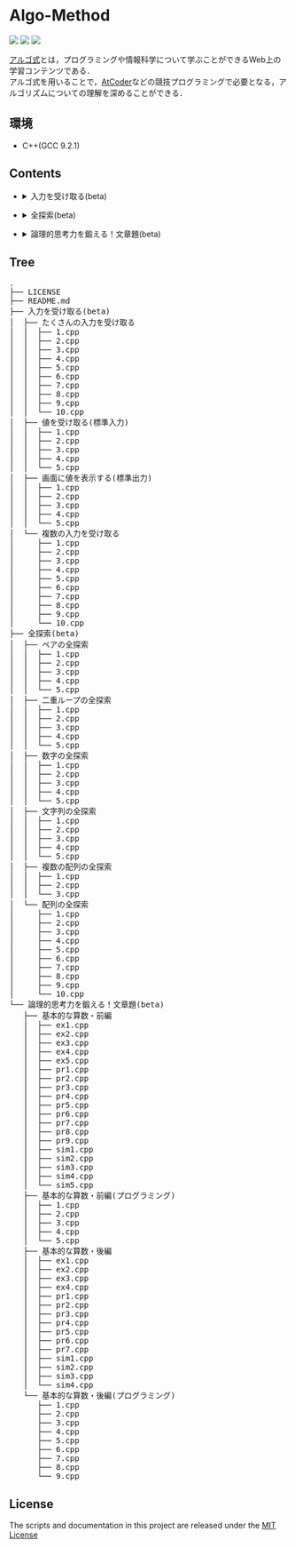 # Algo-Method

<p align="left">
    <!-- c++ icon -->
    <img src="https://img.shields.io/badge/-c++-blue?logo=c%2B%2B" />
    <!-- code size -->
    <img src="https://img.shields.io/github/languages/code-size/kei-academic/algo-method" />
    <!-- MIT LICENSE -->
    <a href="https://opensource.org/licenses/MIT">
        <img src="https://img.shields.io/badge/License-MIT-yellow.svg" />
    </a>
</p>

[アルゴ式](https://algo-method.com/)とは，プログラミングや情報科学について学ぶことができるWeb上の学習コンテンツである．<br>アルゴ式を用いることで，[AtCoder](https://atcoder.jp/)などの競技プログラミングで必要となる，アルゴリズムについての理解を深めることができる．

## 環境
- C++(GCC 9.2.1)

## Contents

- <details><summary>入力を受け取る(beta)</summary>

    - [画面に値を表示する(標準出力)](入力を受け取る(beta)/画面に値を表示する(標準出力))
    - [値を受け取る(標準入力)](入力を受け取る(beta)/値を受け取る(標準入力))
    - [複数の入力を受け取る](入力を受け取る(beta)/複数の入力を受け取る)
    - [たくさんの入力を受け取る](入力を受け取る(beta)/たくさんの入力を受け取る)

</details>

- <details><summary>全探索(beta)</summary>

    - [配列の全探索](全探索(beta)/配列の全探索)
    - [数字の全探索](全探索(beta)/数字の全探索)
    - [文字列の全探索](全探索(beta)/文字列の全探索)
    - [二重ループの全探索](全探索(beta)/二重ループの全探索)
    - [複数の配列の全探索](全探索(beta)/複数の配列の全探索)
    - [ペアの全探索](全探索(beta)/ペアの全探索)

</details>

- <details><summary>論理的思考力を鍛える！文章題(beta)</summary>

    - [基本的な算数・前編](論理的思考力を鍛える！文章題(beta)/基本的な算数・前編)
    - [基本的な算数・前編(プログラミング)](論理的思考力を鍛える！文章題(beta)/基本的な算数・前編(プログラミング))
    - [基本的な算数・後編](論理的思考力を鍛える！文章題(beta)/基本的な算数・後編)
    - [基本的な算数・後編(プログラミング)](論理的思考力を鍛える！文章題(beta)/基本的な算数・後編(プログラミング))

</details>

## Tree

<pre>
.
├── LICENSE
├── README.md
├── 入力を受け取る(beta)
│  ├── たくさんの入力を受け取る
│  │  ├── 1.cpp
│  │  ├── 2.cpp
│  │  ├── 3.cpp
│  │  ├── 4.cpp
│  │  ├── 5.cpp
│  │  ├── 6.cpp
│  │  ├── 7.cpp
│  │  ├── 8.cpp
│  │  ├── 9.cpp
│  │  └── 10.cpp
│  ├── 値を受け取る(標準入力)
│  │  ├── 1.cpp
│  │  ├── 2.cpp
│  │  ├── 3.cpp
│  │  ├── 4.cpp
│  │  └── 5.cpp
│  ├── 画面に値を表示する(標準出力)
│  │  ├── 1.cpp
│  │  ├── 2.cpp
│  │  ├── 3.cpp
│  │  ├── 4.cpp
│  │  └── 5.cpp
│  └── 複数の入力を受け取る
│     ├── 1.cpp
│     ├── 2.cpp
│     ├── 3.cpp
│     ├── 4.cpp
│     ├── 5.cpp
│     ├── 6.cpp
│     ├── 7.cpp
│     ├── 8.cpp
│     ├── 9.cpp
│     └── 10.cpp
├── 全探索(beta)
│  ├── ペアの全探索
│  │  ├── 1.cpp
│  │  ├── 2.cpp
│  │  ├── 3.cpp
│  │  ├── 4.cpp
│  │  └── 5.cpp
│  ├── 二重ループの全探索
│  │  ├── 1.cpp
│  │  ├── 2.cpp
│  │  ├── 3.cpp
│  │  ├── 4.cpp
│  │  └── 5.cpp
│  ├── 数字の全探索
│  │  ├── 1.cpp
│  │  ├── 2.cpp
│  │  ├── 3.cpp
│  │  ├── 4.cpp
│  │  └── 5.cpp
│  ├── 文字列の全探索
│  │  ├── 1.cpp
│  │  ├── 2.cpp
│  │  ├── 3.cpp
│  │  ├── 4.cpp
│  │  └── 5.cpp
│  ├── 複数の配列の全探索
│  │  ├── 1.cpp
│  │  ├── 2.cpp
│  │  └── 3.cpp
│  └── 配列の全探索
│     ├── 1.cpp
│     ├── 2.cpp
│     ├── 3.cpp
│     ├── 4.cpp
│     ├── 5.cpp
│     ├── 6.cpp
│     ├── 7.cpp
│     ├── 8.cpp
│     ├── 9.cpp
│     └── 10.cpp
└── 論理的思考力を鍛える！文章題(beta)
   ├── 基本的な算数・前編
   │  ├── ex1.cpp
   │  ├── ex2.cpp
   │  ├── ex3.cpp
   │  ├── ex4.cpp
   │  ├── ex5.cpp
   │  ├── pr1.cpp
   │  ├── pr2.cpp
   │  ├── pr3.cpp
   │  ├── pr4.cpp
   │  ├── pr5.cpp
   │  ├── pr6.cpp
   │  ├── pr7.cpp
   │  ├── pr8.cpp
   │  ├── pr9.cpp
   │  ├── sim1.cpp
   │  ├── sim2.cpp
   │  ├── sim3.cpp
   │  ├── sim4.cpp
   │  └── sim5.cpp
   ├── 基本的な算数・前編(プログラミング)
   │  ├── 1.cpp
   │  ├── 2.cpp
   │  ├── 3.cpp
   │  ├── 4.cpp
   │  └── 5.cpp
   ├── 基本的な算数・後編
   │  ├── ex1.cpp
   │  ├── ex2.cpp
   │  ├── ex3.cpp
   │  ├── ex4.cpp
   │  ├── pr1.cpp
   │  ├── pr2.cpp
   │  ├── pr3.cpp
   │  ├── pr4.cpp
   │  ├── pr5.cpp
   │  ├── pr6.cpp
   │  ├── pr7.cpp
   │  ├── sim1.cpp
   │  ├── sim2.cpp
   │  ├── sim3.cpp
   │  └── sim4.cpp
   └── 基本的な算数・後編(プログラミング)
      ├── 1.cpp
      ├── 2.cpp
      ├── 3.cpp
      ├── 4.cpp
      ├── 5.cpp
      ├── 6.cpp
      ├── 7.cpp
      ├── 8.cpp
      └── 9.cpp
</pre>

## License

The scripts and documentation in this project are released under the [MIT License](LICENSE)
